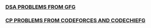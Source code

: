 ### [**DSA PROBLEMS FROM GFG**](https://github.com/Unknown-lad/dsa-off/tree/main/gfg_pra)
### [**CP PROBLEMS FROM CODEFORCES AND CODECHIEFG**](https://github.com/Unknown-lad/dsa-off/tree/main/CP)
<!-- 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 -->
